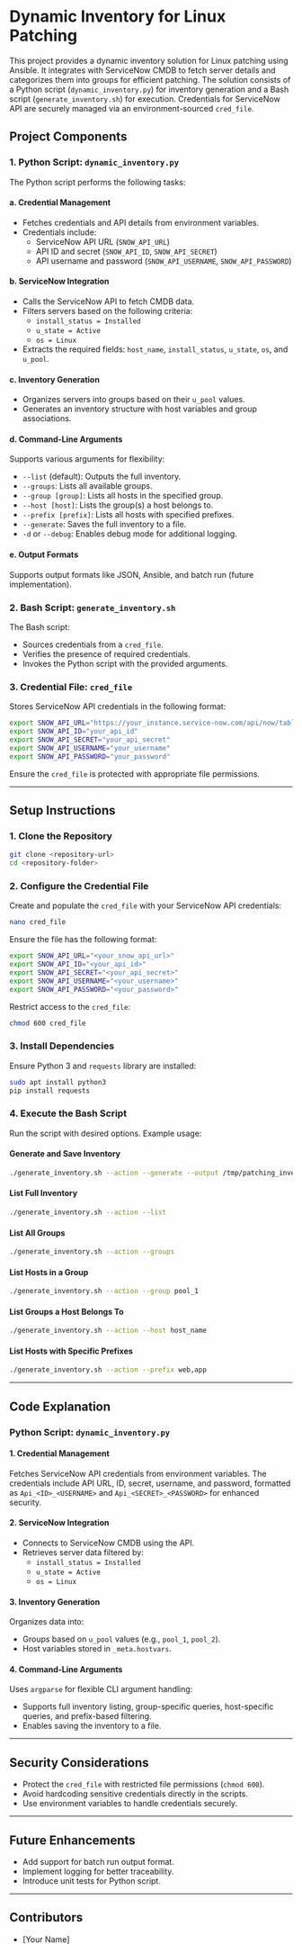 # Dynamic Inventory for Linux Patching

This project provides a dynamic inventory solution for Linux patching using Ansible. It integrates with ServiceNow CMDB to fetch server details and categorizes them into groups for efficient patching. The solution consists of a Python script (`dynamic_inventory.py`) for inventory generation and a Bash script (`generate_inventory.sh`) for execution. Credentials for ServiceNow API are securely managed via an environment-sourced `cred_file`.

## **Project Components**

### **1. Python Script: `dynamic_inventory.py`**
The Python script performs the following tasks:

#### **a. Credential Management**
- Fetches credentials and API details from environment variables.
- Credentials include:
  - ServiceNow API URL (`SNOW_API_URL`)
  - API ID and secret (`SNOW_API_ID`, `SNOW_API_SECRET`)
  - API username and password (`SNOW_API_USERNAME`, `SNOW_API_PASSWORD`)

#### **b. ServiceNow Integration**
- Calls the ServiceNow API to fetch CMDB data.
- Filters servers based on the following criteria:
  - `install_status = Installed`
  - `u_state = Active`
  - `os = Linux`
- Extracts the required fields: `host_name`, `install_status`, `u_state`, `os`, and `u_pool`.

#### **c. Inventory Generation**
- Organizes servers into groups based on their `u_pool` values.
- Generates an inventory structure with host variables and group associations.

#### **d. Command-Line Arguments**
Supports various arguments for flexibility:
- `--list` (default): Outputs the full inventory.
- `--groups`: Lists all available groups.
- `--group [group]`: Lists all hosts in the specified group.
- `--host [host]`: Lists the group(s) a host belongs to.
- `--prefix [prefix]`: Lists all hosts with specified prefixes.
- `--generate`: Saves the full inventory to a file.
- `-d` or `--debug`: Enables debug mode for additional logging.

#### **e. Output Formats**
Supports output formats like JSON, Ansible, and batch run (future implementation).

### **2. Bash Script: `generate_inventory.sh`**
The Bash script:
- Sources credentials from a `cred_file`.
- Verifies the presence of required credentials.
- Invokes the Python script with the provided arguments.

### **3. Credential File: `cred_file`**
Stores ServiceNow API credentials in the following format:

```bash
export SNOW_API_URL="https://your_instance.service-now.com/api/now/table/cmdb_ci_server"
export SNOW_API_ID="your_api_id"
export SNOW_API_SECRET="your_api_secret"
export SNOW_API_USERNAME="your_username"
export SNOW_API_PASSWORD="your_password"
```

Ensure the `cred_file` is protected with appropriate file permissions.

---

## **Setup Instructions**

### **1. Clone the Repository**
```bash
git clone <repository-url>
cd <repository-folder>
```

### **2. Configure the Credential File**
Create and populate the `cred_file` with your ServiceNow API credentials:
```bash
nano cred_file
```
Ensure the file has the following format:
```bash
export SNOW_API_URL="<your_snow_api_url>"
export SNOW_API_ID="<your_api_id>"
export SNOW_API_SECRET="<your_api_secret>"
export SNOW_API_USERNAME="<your_username>"
export SNOW_API_PASSWORD="<your_password>"
```

Restrict access to the `cred_file`:
```bash
chmod 600 cred_file
```

### **3. Install Dependencies**
Ensure Python 3 and `requests` library are installed:
```bash
sudo apt install python3
pip install requests
```

### **4. Execute the Bash Script**
Run the script with desired options. Example usage:

#### **Generate and Save Inventory**
```bash
./generate_inventory.sh --action --generate --output /tmp/patching_inventory.json
```

#### **List Full Inventory**
```bash
./generate_inventory.sh --action --list
```

#### **List All Groups**
```bash
./generate_inventory.sh --action --groups
```

#### **List Hosts in a Group**
```bash
./generate_inventory.sh --action --group pool_1
```

#### **List Groups a Host Belongs To**
```bash
./generate_inventory.sh --action --host host_name
```

#### **List Hosts with Specific Prefixes**
```bash
./generate_inventory.sh --action --prefix web,app
```

---

## **Code Explanation**

### **Python Script: `dynamic_inventory.py`**

#### **1. Credential Management**
Fetches ServiceNow API credentials from environment variables. The credentials include API URL, ID, secret, username, and password, formatted as `Api_<ID>_<USERNAME>` and `Api_<SECRET>_<PASSWORD>` for enhanced security.

#### **2. ServiceNow Integration**
- Connects to ServiceNow CMDB using the API.
- Retrieves server data filtered by:
  - `install_status = Installed`
  - `u_state = Active`
  - `os = Linux`

#### **3. Inventory Generation**
Organizes data into:
- Groups based on `u_pool` values (e.g., `pool_1`, `pool_2`).
- Host variables stored in `_meta.hostvars`.

#### **4. Command-Line Arguments**
Uses `argparse` for flexible CLI argument handling:
- Supports full inventory listing, group-specific queries, host-specific queries, and prefix-based filtering.
- Enables saving the inventory to a file.

---

## **Security Considerations**
- Protect the `cred_file` with restricted file permissions (`chmod 600`).
- Avoid hardcoding sensitive credentials directly in the scripts.
- Use environment variables to handle credentials securely.

---

## **Future Enhancements**
- Add support for batch run output format.
- Implement logging for better traceability.
- Introduce unit tests for Python script.

---

## **Contributors**
- [Your Name]
